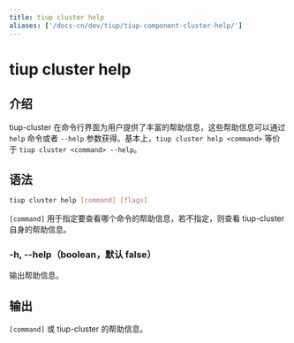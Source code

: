 ```yaml
---
title: tiup cluster help
aliases: ['/docs-cn/dev/tiup/tiup-component-cluster-help/']
---
```


# tiup cluster help

## 介绍

tiup-cluster 在命令行界面为用户提供了丰富的帮助信息，这些帮助信息可以通过 `help` 命令或者 `--help` 参数获得。基本上，`tiup cluster help <command>` 等价于 `tiup cluster <command> --help`。

## 语法

```sh
tiup cluster help [command] [flags]
```

`[command]` 用于指定要查看哪个命令的帮助信息，若不指定，则查看 tiup-cluster 自身的帮助信息。

### -h, --help（boolean，默认 false）

输出帮助信息。

## 输出

`[command]` 或 tiup-cluster 的帮助信息。